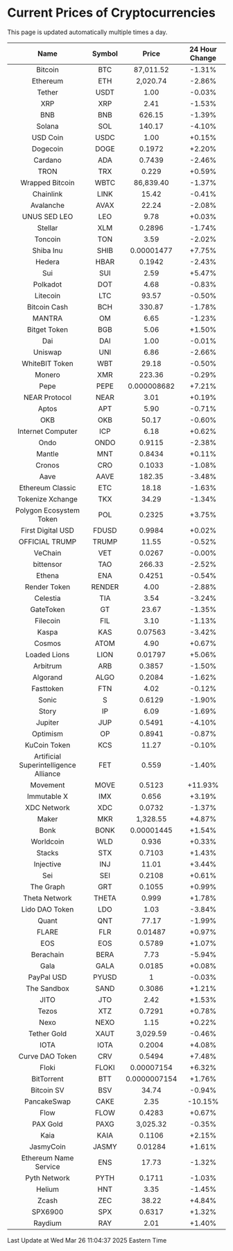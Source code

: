 # Current Prices of Cryptocurrencies
This page is updated automatically multiple times a day.

| Name | Symbol | Price | 24 Hour Change |
| :---: |:---:| :---: | :---: |
| Bitcoin | BTC | 87,011.52 | -1.31% |
| Ethereum | ETH | 2,020.74 | -2.86% |
| Tether | USDT | 1.00 | -0.03% |
| XRP | XRP | 2.41 | -1.53% |
| BNB | BNB | 626.15 | -1.39% |
| Solana | SOL | 140.17 | -4.10% |
| USD Coin | USDC | 1.00 | +0.15% |
| Dogecoin | DOGE | 0.1972 | +2.20% |
| Cardano | ADA | 0.7439 | -2.46% |
| TRON | TRX | 0.229 | +0.59% |
| Wrapped Bitcoin | WBTC | 86,839.40 | -1.37% |
| Chainlink | LINK | 15.42 | -0.41% |
| Avalanche | AVAX | 22.24 | -2.08% |
| UNUS SED LEO | LEO | 9.78 | +0.03% |
| Stellar | XLM | 0.2896 | -1.74% |
| Toncoin | TON | 3.59 | -2.02% |
| Shiba Inu | SHIB | 0.00001477 | +7.75% |
| Hedera | HBAR | 0.1942 | -2.43% |
| Sui | SUI | 2.59 | +5.47% |
| Polkadot | DOT | 4.68 | -0.83% |
| Litecoin | LTC | 93.57 | -0.50% |
| Bitcoin Cash | BCH | 330.87 | -1.78% |
| MANTRA | OM | 6.65 | -1.23% |
| Bitget Token | BGB | 5.06 | +1.50% |
| Dai | DAI | 1.00 | -0.01% |
| Uniswap | UNI | 6.86 | -2.66% |
| WhiteBIT Token | WBT | 29.18 | -0.50% |
| Monero | XMR | 223.36 | -0.29% |
| Pepe | PEPE | 0.000008682 | +7.21% |
| NEAR Protocol | NEAR | 3.01 | +0.19% |
| Aptos | APT | 5.90 | -0.71% |
| OKB | OKB | 50.17 | -0.60% |
| Internet Computer | ICP | 6.18 | +0.62% |
| Ondo | ONDO | 0.9115 | -2.38% |
| Mantle | MNT | 0.8434 | +0.11% |
| Cronos | CRO | 0.1033 | -1.08% |
| Aave | AAVE | 182.35 | -3.48% |
| Ethereum Classic | ETC | 18.18 | -1.63% |
| Tokenize Xchange | TKX | 34.29 | -1.34% |
| Polygon Ecosystem Token | POL | 0.2325 | +3.75% |
| First Digital USD | FDUSD | 0.9984 | +0.02% |
| OFFICIAL TRUMP | TRUMP | 11.55 | -0.52% |
| VeChain | VET | 0.0267 | -0.00% |
| bittensor | TAO | 266.33 | -2.52% |
| Ethena | ENA | 0.4251 | -0.54% |
| Render Token | RENDER | 4.00 | -2.88% |
| Celestia | TIA | 3.54 | -3.24% |
| GateToken | GT | 23.67 | -1.35% |
| Filecoin | FIL | 3.10 | -1.13% |
| Kaspa | KAS | 0.07563 | -3.42% |
| Cosmos | ATOM | 4.90 | +0.67% |
| Loaded Lions | LION | 0.01797 | +5.06% |
| Arbitrum | ARB | 0.3857 | -1.50% |
| Algorand | ALGO | 0.2084 | -1.62% |
| Fasttoken | FTN | 4.02 | -0.12% |
| Sonic | S | 0.6129 | -1.90% |
| Story | IP | 6.09 | -1.69% |
| Jupiter | JUP | 0.5491 | -4.10% |
| Optimism | OP | 0.8941 | -0.87% |
| KuCoin Token | KCS | 11.27 | -0.10% |
| Artificial Superintelligence Alliance | FET | 0.559 | -1.40% |
| Movement | MOVE | 0.5123 | +11.93% |
| Immutable X | IMX | 0.656 | +3.19% |
| XDC Network | XDC | 0.0732 | -1.37% |
| Maker | MKR | 1,328.55 | +4.87% |
| Bonk | BONK | 0.00001445 | +1.54% |
| Worldcoin | WLD | 0.936 | +0.33% |
| Stacks | STX | 0.7103 | +1.43% |
| Injective | INJ | 11.01 | +3.44% |
| Sei | SEI | 0.2108 | +0.61% |
| The Graph | GRT | 0.1055 | +0.99% |
| Theta Network | THETA | 0.999 | +1.78% |
| Lido DAO Token | LDO | 1.03 | -3.84% |
| Quant | QNT | 77.17 | -1.99% |
| FLARE | FLR | 0.01487 | +0.97% |
| EOS | EOS | 0.5789 | +1.07% |
| Berachain | BERA | 7.73 | -5.94% |
| Gala | GALA | 0.0185 | +0.08% |
| PayPal USD | PYUSD | 1 | -0.03% |
| The Sandbox | SAND | 0.3086 | +1.21% |
| JITO | JTO | 2.42 | +1.53% |
| Tezos | XTZ | 0.7291 | +0.78% |
| Nexo | NEXO | 1.15 | +0.22% |
| Tether Gold | XAUT | 3,029.59 | -0.46% |
| IOTA | IOTA | 0.2004 | +4.08% |
| Curve DAO Token | CRV | 0.5494 | +7.48% |
| Floki | FLOKI | 0.00007154 | +6.32% |
| BitTorrent | BTT | 0.0000007154 | +1.76% |
| Bitcoin SV | BSV | 34.74 | -0.94% |
| PancakeSwap | CAKE | 2.35 | -10.15% |
| Flow | FLOW | 0.4283 | +0.67% |
| PAX Gold | PAXG | 3,025.32 | -0.35% |
| Kaia | KAIA | 0.1106 | +2.15% |
| JasmyCoin | JASMY | 0.01284 | +1.61% |
| Ethereum Name Service | ENS | 17.73 | -1.32% |
| Pyth Network | PYTH | 0.1711 | -1.03% |
| Helium | HNT | 3.35 | -1.45% |
| Zcash | ZEC | 38.22 | +4.84% |
| SPX6900 | SPX | 0.6317 | +1.32% |
| Raydium | RAY | 2.01 | +1.40% |

Last Update at Wed Mar 26 11:04:37 2025 Eastern Time